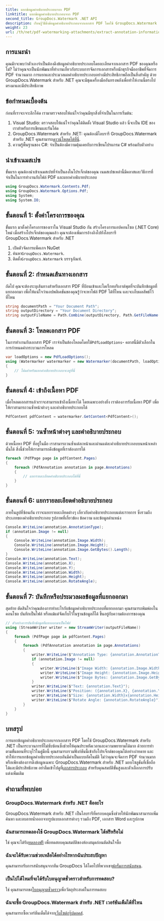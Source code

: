 ```yaml
---
title: แยกข้อมูลคำอธิบายประกอบจาก PDF
linktitle: แยกข้อมูลคำอธิบายประกอบจาก PDF
second_title: GroupDocs.Watermark .NET API
description: เรียนรู้วิธีดึงข้อมูลคำอธิบายประกอบจากเอกสาร PDF โดยใช้ GroupDocs.Watermark สำหรับ .NET ในคำแนะนำโดยละเอียดทีละขั้นตอนนี้
weight: 23
url: /th/net/pdf-watermarking-attachments/extract-annotation-information-pdf/
---
```

## การแนะนำ
คุณมักจะพบว่าตัวเองจำเป็นต้องดึงข้อมูลคำอธิบายประกอบโดยละเอียดจากเอกสาร PDF ของคุณหรือไม่? ไม่ว่าคุณจะเป็นนักพัฒนาที่ทำงานเกี่ยวกับระบบการจัดการเอกสารหรือนักธุรกิจมืออาชีพที่จัดการ PDF จำนวนมาก การแยกและประมวลผลคำอธิบายประกอบอย่างมีประสิทธิภาพถือเป็นสิ่งสำคัญ ด้วย GroupDocs.Watermark สำหรับ .NET คุณจะมีชุดเครื่องมืออันทรงพลังเพื่อทำให้งานนี้ตรงไปตรงมาและมีประสิทธิภาพ
## ข้อกำหนดเบื้องต้น
ก่อนที่เราจะเจาะลึกโค้ด เรามาตรวจสอบให้แน่ใจว่าคุณมีทุกสิ่งที่จำเป็นในการเริ่มต้น:
1. Visual Studio: ตรวจสอบให้แน่ใจว่าคุณได้ติดตั้ง Visual Studio แล้ว นี่จะเป็น IDE ของเราสำหรับการเขียนและรันโค้ด
2.  GroupDocs.Watermark สำหรับ .NET: คุณต้องมีไลบรารี GroupDocs.Watermark สำหรับ .NET คุณสามารถ[ดาวน์โหลดได้ที่นี่](https://releases.groupdocs.com/Watermark/net/).
3. ความรู้พื้นฐานของ C#: จำเป็นต้องมีความคุ้นเคยกับการเขียนโปรแกรม C# พร้อมกับตัวอย่าง
## นำเข้าเนมสเปซ
ขั้นแรก คุณต้องนำเข้าเนมสเปซที่จำเป็นลงในโปรเจ็กต์ของคุณ เนมสเปซเหล่านี้มีคลาสและวิธีการที่จำเป็นในการทำงานกับไฟล์ PDF และแยกคำอธิบายประกอบ
```csharp
using GroupDocs.Watermark.Contents.Pdf;
using GroupDocs.Watermark.Options.Pdf;
using System;
using System.IO;
```
## ขั้นตอนที่ 1: ตั้งค่าโครงการของคุณ
ขั้นแรก มาตั้งค่าโครงการของเราใน Visual Studio กัน สร้างโครงการแอปคอนโซล (.NET Core) ใหม่ เมื่อสร้างโปรเจ็กต์ของคุณแล้ว คุณจะต้องเพิ่มการอ้างอิงไปยังไลบรารี GroupDocs.Watermark สำหรับ .NET
1. เปิดตัวจัดการแพ็คเกจ NuGet
2.  ค้นหา`GroupDocs.Watermark`.
3.  ติดตั้ง`GroupDocs.Watermark` บรรจุุภัณฑ์.
## ขั้นตอนที่ 2: กำหนดเส้นทางเอกสาร
ถัดไป คุณจะต้องระบุเส้นทางสำหรับเอกสาร PDF ที่ป้อนเข้าและไดเร็กทอรีเอาต์พุตที่จะบันทึกข้อมูลที่แยกออกมา เพื่อให้แน่ใจว่าแอปพลิเคชันของคุณรู้ว่าจะหาไฟล์ PDF ได้ที่ไหน และจะเก็บผลลัพธ์ไว้ที่ไหน
```csharp
string documentPath = "Your Document Path";
string outputDirectory = "Your Document Directory";
string outputFileName = Path.Combine(outputDirectory, Path.GetFileName(documentPath));
```
## ขั้นตอนที่ 3: โหลดเอกสาร PDF
 ในการทำงานกับเอกสาร PDF เราจำเป็นต้องโหลดโดยใช้`PdfLoadOptions`- คลาสนี้มีตัวเลือกในการกำหนดค่ากระบวนการโหลด
```csharp
var loadOptions = new PdfLoadOptions();
using (Watermarker watermarker = new Watermarker(documentPath, loadOptions))
{
    // โค้ดสำหรับแยกคำอธิบายประกอบจะอยู่ที่นี่
}
```
## ขั้นตอนที่ 4: เข้าถึงเนื้อหา PDF
เมื่อโหลดเอกสารแล้วเราจะสามารถเข้าถึงเนื้อหาได้ โดยเฉพาะอย่างยิ่ง เราต้องการรับเนื้อหา PDF เพื่อให้เราสามารถวนซ้ำหน้าต่างๆ และคำอธิบายประกอบได้
```csharp
PdfContent pdfContent = watermarker.GetContent<PdfContent>();
```
## ขั้นตอนที่ 5: วนซ้ำหน้าต่างๆ และคำอธิบายประกอบ
ด้วยเนื้อหา PDF ที่อยู่ในมือ เราสามารถวนซ้ำแต่ละหน้าและผ่านแต่ละคำอธิบายประกอบบนหน้าเหล่านั้นได้ สิ่งนี้ช่วยให้เราสามารถดึงข้อมูลที่เราต้องการได้
```csharp
foreach (PdfPage page in pdfContent.Pages)
{
    foreach (PdfAnnotation annotation in page.Annotations)
    {
        // แยกรายละเอียดคำอธิบายประกอบได้ที่นี่
    }
}
```
## ขั้นตอนที่ 6: แยกรายละเอียดคำอธิบายประกอบ
ภายในลูปที่ซ้อนกัน เราจะแยกรายละเอียดต่างๆ เกี่ยวกับคำอธิบายประกอบแต่ละรายการ ซึ่งรวมถึงประเภทของคำอธิบายประกอบ รูปภาพที่เกี่ยวข้อง ข้อความ และข้อมูลตำแหน่ง
```csharp
Console.WriteLine(annotation.AnnotationType);
if (annotation.Image != null)
{
    Console.WriteLine(annotation.Image.Width);
    Console.WriteLine(annotation.Image.Height);
    Console.WriteLine(annotation.Image.GetBytes().Length);
}
Console.WriteLine(annotation.Text);
Console.WriteLine(annotation.X);
Console.WriteLine(annotation.Y);
Console.WriteLine(annotation.Width);
Console.WriteLine(annotation.Height);
Console.WriteLine(annotation.RotateAngle);
```
## ขั้นตอนที่ 7: บันทึกหรือประมวลผลข้อมูลที่แยกออกมา
สุดท้าย ตัดสินใจว่าคุณต้องการทำอะไรกับข้อมูลคำอธิบายประกอบที่แยกออกมา คุณสามารถพิมพ์ลงในคอนโซล บันทึกเป็นไฟล์ หรือแม้แต่จัดเก็บไว้ในฐานข้อมูลก็ได้ ขึ้นอยู่กับความต้องการของคุณ
```csharp
// ตัวอย่างการบันทึกข้อมูลที่แยกออกมาเป็นไฟล์
using (StreamWriter writer = new StreamWriter(outputFileName))
{
    foreach (PdfPage page in pdfContent.Pages)
    {
        foreach (PdfAnnotation annotation in page.Annotations)
        {
            writer.WriteLine($"Annotation Type: {annotation.AnnotationType}");
            if (annotation.Image != null)
            {
                writer.WriteLine($"Image Width: {annotation.Image.Width}");
                writer.WriteLine($"Image Height: {annotation.Image.Height}");
                writer.WriteLine($"Image Bytes: {annotation.Image.GetBytes().Length}");
            }
            writer.WriteLine($"Text: {annotation.Text}");
            writer.WriteLine($"Position: ({annotation.X}, {annotation.Y})");
            writer.WriteLine($"Size: {annotation.Width}x{annotation.Height}");
            writer.WriteLine($"Rotate Angle: {annotation.RotateAngle}");
        }
    }
}
```
## บทสรุป
การแยกข้อมูลคำอธิบายประกอบจากเอกสาร PDF โดยใช้ GroupDocs.Watermark สำหรับ .NET เป็นกระบวนการที่ไม่ซับซ้อนซึ่งช่วยให้คุณประหยัดเวลาและความพยายามได้มาก ด้วยการทำตามขั้นตอนที่ระบุไว้ในคู่มือนี้ คุณสามารถรวมฟังก์ชันนี้เข้ากับโปรเจ็กต์ของคุณได้อย่างง่ายดาย และทำให้การแยกข้อมูลคำอธิบายประกอบอันมีค่าเป็นแบบอัตโนมัติ
 ไม่ว่าคุณจะจัดการ PDF จำนวนมากหรือเพียงต้องการดึงข้อมูลเฉพาะ GroupDocs.Watermark สำหรับ .NET มอบโซลูชันที่เชื่อถือได้และมีประสิทธิภาพ อย่าลืมเข้าไปดูที่[เอกสารประกอบ](https://tutorials.groupdocs.com/Watermark/net/) สำหรับคุณสมบัติขั้นสูงและตัวเลือกการปรับแต่งเพิ่มเติม
## คำถามที่พบบ่อย
### GroupDocs.Watermark สำหรับ .NET คืออะไร
GroupDocs.Watermark สำหรับ .NET เป็นไลบรารีที่ครอบคลุมซึ่งช่วยให้นักพัฒนาสามารถเพิ่ม ค้นหา และลบลายน้ำออกจากรูปแบบเอกสารต่างๆ รวมถึง PDF, เอกสาร Word และรูปภาพ
### ฉันสามารถทดลองใช้ GroupDocs.Watermark ได้ฟรีหรือไม่
 ใช่ คุณจะได้รับ[ทดลองฟรี](https://releases.groupdocs.com/) เพื่อทดสอบคุณสมบัติของห้องสมุดก่อนตัดสินใจซื้อ
### ฉันจะได้รับความช่วยเหลือได้อย่างไรหากฉันประสบปัญหา
 คุณสามารถรับการสนับสนุนจากทีม GroupDocs ได้โดยไปที่พวกเขา[ฟอรั่มการสนับสนุน](https://forum.groupdocs.com/c/watermark/19).
### เป็นไปได้ไหมที่จะได้รับใบอนุญาตชั่วคราวสำหรับการทดสอบ?
 ใช่ คุณสามารถขอ[ใบอนุญาตชั่วคราว](https://purchase.groupdocs.com/temporary-license/)เพื่อวัตถุประสงค์ในการทดสอบ
### ฉันจะซื้อ GroupDocs.Watermark สำหรับ .NET เวอร์ชันเต็มได้ที่ไหน
 คุณสามารถซื้อเวอร์ชันเต็มได้จาก[เว็บไซต์กรุ๊ปดอคส์](https://purchase.groupdocs.com/buy).